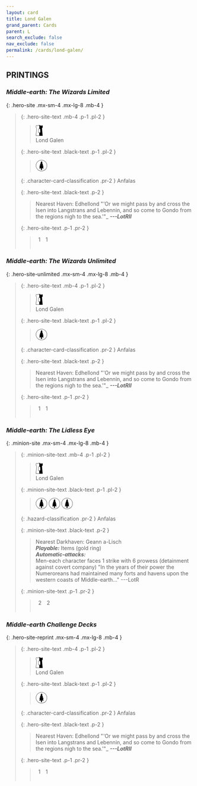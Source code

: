 ```yaml
---
layout: card
title: Lond Galen
grand_parent: Cards
parent: L
search_exclude: false
nav_exclude: false
permalink: /cards/lond-galen/
---
```


## PRINTINGS


### _Middle-earth: The Wizards Limited_

{: .hero-site .mx-sm-4 .mx-lg-8 .mb-4 }
> {: .hero-site-text .mb-4 .p-1 .pl-2 }
> > <div class="card-mp"><img src="/assets/images/border-hold.svg"></div>
> > <div class="character-card-name">Lond Galen</div>
>
> {: .hero-site-text .black-text .p-1 .pl-2 }
> > ![](/assets/images/wilderness.svg)
>
> {: .character-card-classification .pr-2 }
> Anfalas
>
> {: .hero-site-text .black-text .p-2 }
> > Nearest Haven: Edhellond  "'Or we might pass by and cross the Isen into Langstrans and Lebennin, and so come to Gondo from the regions nigh to the sea.'"_ ***---LotRII*** 
> 
> {: .hero-site-text .p-1 .pr-2 }
> > <div class="hero-site-draw"><span class="hero-you-draw">&ensp;1&ensp;</span><span class="hero-opp-draw">&ensp;1&ensp;</span></div>
> > <div class="card-corruption">&nbsp;</div>

### _Middle-earth: The Wizards Unlimited_

{: .hero-site-unlimited .mx-sm-4 .mx-lg-8 .mb-4 }
> {: .hero-site-text .mb-4 .p-1 .pl-2 }
> > <div class="card-mp"><img src="/assets/images/border-hold.svg"></div>
> > <div class="character-card-name">Lond Galen</div>
>
> {: .hero-site-text .black-text .p-1 .pl-2 }
> > ![](/assets/images/wilderness.svg)
>
> {: .character-card-classification .pr-2 }
> Anfalas
>
> {: .hero-site-text .black-text .p-2 }
> > Nearest Haven: Edhellond  "'Or we might pass by and cross the Isen into Langstrans and Lebennin, and so come to Gondo from the regions nigh to the sea.'"_ ***---LotRII*** 
> 
> {: .hero-site-text .p-1 .pr-2 }
> > <div class="hero-site-draw"><span class="hero-you-draw">&ensp;1&ensp;</span><span class="hero-opp-draw">&ensp;1&ensp;</span></div>
> > <div class="card-corruption">&nbsp;</div>

### _Middle-earth: The Lidless Eye_

{: .minion-site .mx-sm-4 .mx-lg-8 .mb-4 }
> {: .minion-site-text .mb-4 .p-1 .pl-2 }
> > <div class="card-mp"><img src="/assets/images/border-hold.svg"></div>
> > <div class="card-name">Lond Galen</div>
>
> {: .minion-site-text .black-text .p-1 .pl-2 }
> > ![](/assets/images/wilderness.svg) ![](/assets/images/wilderness.svg) ![](/assets/images/wilderness.svg)
>
> {: .hazard-classification .pr-2 }
> Anfalas
>
> {: .minion-site-text .black-text .p-2 }
> > Nearest Darkhaven: Geann a-Lisch <br>_**Playable:**_ Items (gold ring) <br>_**Automatic-attacks:**_<br> Men-each character faces 1 strike with 6 prowess (detainment against covert company)  "In the years of their power the Numeroreans had maintained many forts and havens upon the western coasts of Middle-earth..." ---LotR 
> 
> {: .minion-site-text .p-1 .pr-2 }
> > <div class="hero-site-draw"><span class="minion-you-draw">&ensp;2&ensp;</span><span class="minion-opp-draw">&ensp;2&ensp;</span></div>
> > <div class="card-corruption">&nbsp;</div>

### _Middle-earth Challenge Decks_

{: .hero-site-reprint .mx-sm-4 .mx-lg-8 .mb-4 }
> {: .hero-site-text .mb-4 .p-1 .pl-2 }
> > <div class="card-mp"><img src="/assets/images/border-hold.svg"></div>
> > <div class="character-card-name">Lond Galen</div>
>
> {: .hero-site-text .black-text .p-1 .pl-2 }
> > ![](/assets/images/wilderness.svg)
>
> {: .character-card-classification .pr-2 }
> Anfalas
>
> {: .hero-site-text .black-text .p-2 }
> > Nearest Haven: Edhellond  "'Or we might pass by and cross the Isen into Langstrans and Lebennin, and so come to Gondo from the regions nigh to the sea.'"_ ***---LotRII*** 
> 
> {: .hero-site-text .p-1 .pr-2 }
> > <div class="hero-site-draw"><span class="hero-you-draw">&ensp;1&ensp;</span><span class="hero-opp-draw">&ensp;1&ensp;</span></div>
> > <div class="card-corruption">&nbsp;</div>
